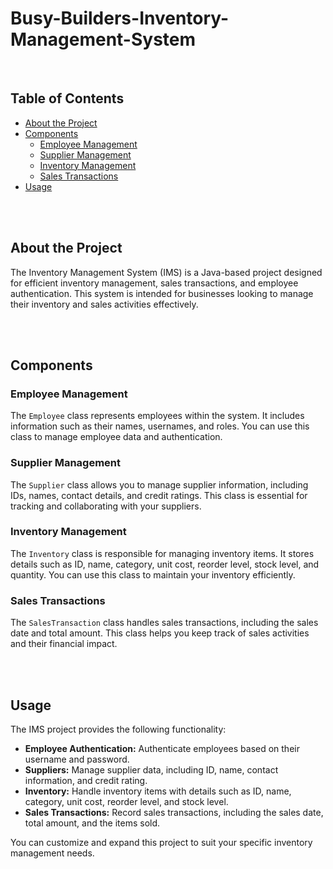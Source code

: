 # Busy-Builders-Inventory-Management-System

<br>

## Table of Contents

- [About the Project](#about-the-project)
- [Components](#components)
  - [Employee Management](#employee-management)
  - [Supplier Management](#supplier-management)
  - [Inventory Management](#inventory-management)
  - [Sales Transactions](#sales-transactions)
- [Usage](#usage)

<br>
<br>

## About the Project

The Inventory Management System (IMS) is a Java-based project designed for efficient inventory management, sales transactions, and employee authentication. This system is intended for businesses looking to manage their inventory and sales activities effectively.

<br>
<br>

## Components

### Employee Management

The `Employee` class represents employees within the system. It includes information such as their names, usernames, and roles. You can use this class to manage employee data and authentication.

### Supplier Management

The `Supplier` class allows you to manage supplier information, including IDs, names, contact details, and credit ratings. This class is essential for tracking and collaborating with your suppliers.

### Inventory Management

The `Inventory` class is responsible for managing inventory items. It stores details such as ID, name, category, unit cost, reorder level, stock level, and quantity. You can use this class to maintain your inventory efficiently.

### Sales Transactions

The `SalesTransaction` class handles sales transactions, including the sales date and total amount. This class helps you keep track of sales activities and their financial impact.

<br>
<br>

## Usage

The IMS project provides the following functionality:

- **Employee Authentication:** Authenticate employees based on their username and password.
- **Suppliers:** Manage supplier data, including ID, name, contact information, and credit rating.
- **Inventory:** Handle inventory items with details such as ID, name, category, unit cost, reorder level, and stock level.
- **Sales Transactions:** Record sales transactions, including the sales date, total amount, and the items sold.

You can customize and expand this project to suit your specific inventory management needs.
